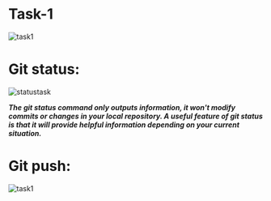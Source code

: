 # Task-1
![task1](https://github.com/SailorEx/py_task0/raw/master/screen/py_task1.png)

# Git status:

![statustask](https://github.com/SailorEx/py_task0/raw/master/screen/task1_gitstatus.png)

***The git status command only outputs information, it won't modify commits or changes in your local repository. A useful feature of git status is that it will provide helpful information depending on your current situation.***

# Git push:

![task1](https://github.com/SailorEx/py_task0/raw/master/screen/task1_gitpushtask1.png)


